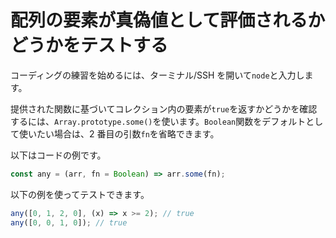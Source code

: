# 配列の要素が真偽値として評価されるかどうかをテストする

コーディングの練習を始めるには、ターミナル/SSH を開いて`node`と入力します。

提供された関数に基づいてコレクション内の要素が`true`を返すかどうかを確認するには、`Array.prototype.some()`を使います。`Boolean`関数をデフォルトとして使いたい場合は、2 番目の引数`fn`を省略できます。

以下はコードの例です。

```js
const any = (arr, fn = Boolean) => arr.some(fn);
```

以下の例を使ってテストできます。

```js
any([0, 1, 2, 0], (x) => x >= 2); // true
any([0, 0, 1, 0]); // true
```
